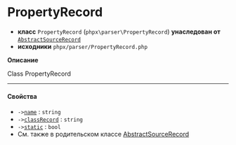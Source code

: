 # PropertyRecord

- **класс** `PropertyRecord` (`phpx\parser\PropertyRecord`) **унаследован от** [`AbstractSourceRecord`](https://github.com/jphp-compiler/jphp/blob/master/exts/jphp-parser-ext/api-docs/classes/phpx/parser/AbstractSourceRecord.ru.md)
- **исходники** `phpx/parser/PropertyRecord.php`

**Описание**

Class PropertyRecord

---

#### Свойства

- `->`[`name`](#prop-name) : `string`
- `->`[`classRecord`](#prop-classrecord) : `string`
- `->`[`static`](#prop-static) : `bool`
- См. также в родительском классе [AbstractSourceRecord](https://github.com/jphp-compiler/jphp/blob/master/exts/jphp-parser-ext/api-docs/classes/phpx/parser/AbstractSourceRecord.ru.md)